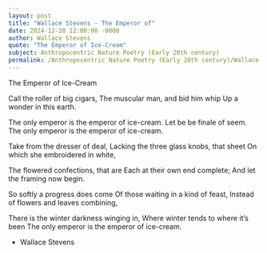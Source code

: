 ```yaml
---
layout: post
title: "Wallace Stevens - The Emperor of"
date: 2024-12-28 12:00:00 -0000
author: Wallace Stevens
quote: "The Emperor of Ice-Cream"
subject: Anthropocentric Nature Poetry (Early 20th century)
permalink: /Anthropocentric Nature Poetry (Early 20th century)/Wallace Stevens/Wallace Stevens - The Emperor of
---
```


The Emperor of Ice-Cream

Call the roller of big cigars,
The muscular man, and bid him whip
Up a wonder in this earth.

The only emperor is the emperor of ice-cream.
Let be be finale of seem.
The only emperor is the emperor of ice-cream.

Take from the dresser of deal,
Lacking the three glass knobs, that sheet
On which she embroidered in white,

The flowered confections, that are
Each at their own end complete;
And let the framing now begin.

So softly a progress does come
Of those waiting in a kind of feast,
Instead of flowers and leaves combining,

There is the winter darkness winging in,
Where winter tends to where it’s been The only emperor is the emperor of ice-cream.



- Wallace Stevens
